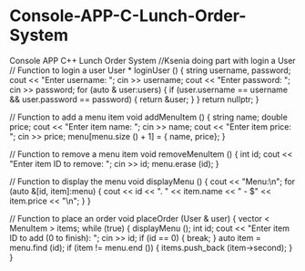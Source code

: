 # Console-APP-C-Lunch-Order-System
Console APP C++ Lunch Order System
//Ksenia doing part with login a User
// Function to login a user
User *
loginUser ()
{
  string username, password;
  cout << "Enter username: ";
  cin >> username;
  cout << "Enter password: ";
  cin >> password;
for (auto & user:users)
    {
      if (user.username == username && user.password == password)
	{
	  return &user;
	}
    }
  return nullptr;
}

// Function to add a menu item
void
addMenuItem ()
{
  string name;
  double price;
  cout << "Enter item name: ";
  cin >> name;
  cout << "Enter item price: ";
  cin >> price;
  menu[menu.size () + 1] =
  {
  name, price};
}

// Function to remove a menu item
void
removeMenuItem ()
{
  int id;
  cout << "Enter item ID to remove: ";
  cin >> id;
  menu.erase (id);
}

// Function to display the menu
void
displayMenu ()
{
  cout << "Menu:\n";
for (auto &[id, item]:menu)
    {
      cout << id << ". " << item.name << " - $" << item.price << "\n";
    }
}

// Function to place an order
void
placeOrder (User & user)
{
  vector < MenuItem > items;
  while (true)
    {
      displayMenu ();
      int id;
      cout << "Enter item ID to add (0 to finish): ";
      cin >> id;
      if (id == 0)
	{
	  break;
	}
      auto item = menu.find (id);
      if (item != menu.end ())
	{
	  items.push_back (item->second);
	}
    }
